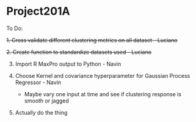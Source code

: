 # Project201A
To Do:

~~1. Cross validate different clustering metrics on all dataset - Luciano~~

~~2. Create function to standardize datasets used - Luciano~~

3. Import R MaxPro output to Python - Navin

4. Choose Kernel and covariance hyperparameter for Gaussian Process Regressor - Navin
   - Maybe vary one input at time and see if clustering response is smooth or jagged

5. Actually do the thing

